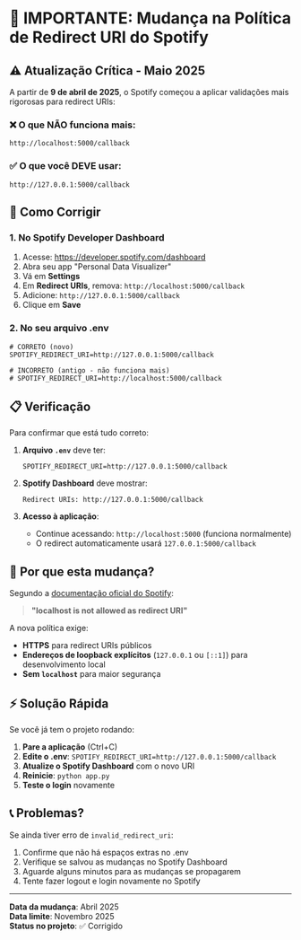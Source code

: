 # 🚨 IMPORTANTE: Mudança na Política de Redirect URI do Spotify

## ⚠️ Atualização Crítica - Maio 2025

A partir de **9 de abril de 2025**, o Spotify começou a aplicar validações mais rigorosas para redirect URIs:

### ❌ O que NÃO funciona mais:

```
http://localhost:5000/callback
```

### ✅ O que você DEVE usar:

```
http://127.0.0.1:5000/callback
```

## 🔧 Como Corrigir

### 1. No Spotify Developer Dashboard

1. Acesse: https://developer.spotify.com/dashboard
2. Abra seu app "Personal Data Visualizer"
3. Vá em **Settings**
4. Em **Redirect URIs**, remova: `http://localhost:5000/callback`
5. Adicione: `http://127.0.0.1:5000/callback`
6. Clique em **Save**

### 2. No seu arquivo .env

```env
# CORRETO (novo)
SPOTIFY_REDIRECT_URI=http://127.0.0.1:5000/callback

# INCORRETO (antigo - não funciona mais)
# SPOTIFY_REDIRECT_URI=http://localhost:5000/callback
```

## 📋 Verificação

Para confirmar que está tudo correto:

1. **Arquivo `.env`** deve ter:

   ```env
   SPOTIFY_REDIRECT_URI=http://127.0.0.1:5000/callback
   ```

2. **Spotify Dashboard** deve mostrar:

   ```
   Redirect URIs: http://127.0.0.1:5000/callback
   ```

3. **Acesso à aplicação**:
   - Continue acessando: `http://localhost:5000` (funciona normalmente)
   - O redirect automaticamente usará `127.0.0.1:5000/callback`

## 🤔 Por que esta mudança?

Segundo a [documentação oficial do Spotify](https://developer.spotify.com/documentation/web-api/concepts/redirect_uri):

> **"localhost is not allowed as redirect URI"**

A nova política exige:

- **HTTPS** para redirect URIs públicos
- **Endereços de loopback explícitos** (`127.0.0.1` ou `[::1]`) para desenvolvimento local
- **Sem `localhost`** para maior segurança

## ⚡ Solução Rápida

Se você já tem o projeto rodando:

1. **Pare a aplicação** (Ctrl+C)
2. **Edite o .env**: `SPOTIFY_REDIRECT_URI=http://127.0.0.1:5000/callback`
3. **Atualize o Spotify Dashboard** com o novo URI
4. **Reinicie**: `python app.py`
5. **Teste o login** novamente

## 📞 Problemas?

Se ainda tiver erro de `invalid_redirect_uri`:

1. Confirme que não há espaços extras no .env
2. Verifique se salvou as mudanças no Spotify Dashboard
3. Aguarde alguns minutos para as mudanças se propagarem
4. Tente fazer logout e login novamente no Spotify

---

**Data da mudança**: Abril 2025  
**Data limite**: Novembro 2025  
**Status no projeto**: ✅ Corrigido
